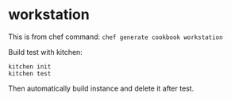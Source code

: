 # workstation

This is from chef command:
`chef generate cookbook workstation`

Build test with kitchen:
```
kitchen init
kitchen test
```
Then automatically build instance and delete it after test.
